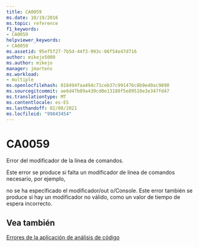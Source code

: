 ```yaml
---
title: CA0059
ms.date: 10/19/2016
ms.topic: reference
f1_keywords:
- CA0059
helpviewer_keywords:
- CA0059
ms.assetid: 95ef5f27-7b5d-44f3-993c-06f54e47d716
author: mikejo5000
ms.author: mikejo
manager: jmartens
ms.workload:
- multiple
ms.openlocfilehash: 018494faa494c71ceb37c991476c8b9e40ac9890
ms.sourcegitcommit: ae6d47b09a439cd0e13180f5e89510e3e347fd47
ms.translationtype: MT
ms.contentlocale: es-ES
ms.lasthandoff: 02/08/2021
ms.locfileid: "99843454"
---
```

# <a name="ca0059"></a>CA0059
Error del modificador de la línea de comandos.

Este error se produce si falta un modificador de línea de comandos necesario, por ejemplo,

no se ha especificado el modificador/out o/Console. Este error también se produce si hay un modificador no válido, como un valor de tiempo de espera incorrecto.

## <a name="see-also"></a>Vea también
[Errores de la aplicación de análisis de código](../code-quality/code-analysis-application-errors.md)
